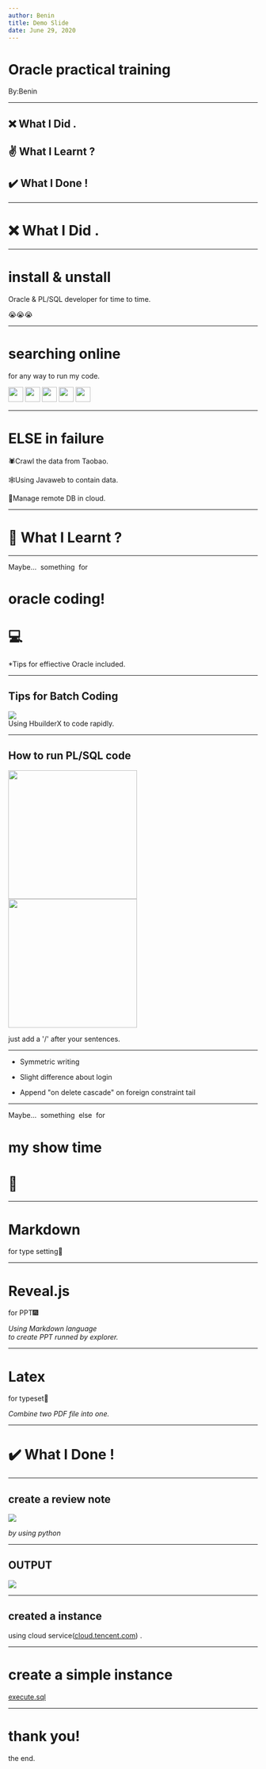```yaml
---
author: Benin
title: Demo Slide
date: June 29, 2020
---
```


# Oracle practical training

By:Benin

---

## ❌ What I Did .

## ✌️ What I Learnt ?

## ✔️ What I Done !

---

# ❌ What I Did .

---

# install & unstall

Oracle & PL/SQL developer for time to time.

😭😭😭

---

# searching online

for any way to run my code.

<img src="img/bing.png" height="30px;" style="border: 0;" />
<img src="img/sougou.png" height="30px;" style="border: 0;" />
<img src="img/360.png" height="30px;" style="border: 0;" />
<img src="img/google.png" height="30px;" style="border: 0;" />
<img src="img/baidu.png " height="30px;" style="border: 0;" />

---

# ELSE in failure
<p>🕷️Crawl the data from Taobao.</p>
<p>🕸️Using Javaweb to contain data.</p>
<p>🤞Manage remote DB in cloud.</p>

---

# 📘 What I Learnt ?

---

<p>
    <font class="fragment">Maybe...&nbsp;</font>
    <font class="fragment">something&nbsp;</font>
    <font class="fragment">for</font>
</p>
<div class="fragment">
    <h1>oracle coding!
    <h1>💻
</div>
<p class="fragment ">*Tips for effiective Oracle included.</p>

---

## Tips for Batch Coding</h2>

<img src="img/quickcode.gif " alt=" "> <br> Using HbuilderX to code rapidly.

---

## How to run PL/SQL code

<img src="img/before.png" height="260px;" style="border: 0;" />
<img src="img/after.png " height="260px;" style="border: 0;" />

just add a '/' after your sentences.

---

- Symmetric writing

- Slight difference about login

- Append "on delete cascade" on foreign constraint tail

---

<p>
    <font class="fragment">Maybe...&nbsp;</font>
    <font class="fragment">something&nbsp;</font>
    <font class="fragment">else&nbsp;</font>
    <font class="fragment">for</font>
</p>
<div class="fragment">
    <h1>my show time
    <h1>🎉
</div>

---

# Markdown

for type setting📑

---

# Reveal.js

for PPT🎆

*Using Markdown language <br>to create PPT runned by explorer.*

---

# Latex

for typeset📄

*Combine two PDF file into one.*

---

# ✔️ What I Done !
    
---

## create a review note

<img src="img/pythoncode.png " alt=" ">

*by using python*

---

## OUTPUT

<img src="img/pythonoutput.png " alt=" ">

---

## created a instance

using cloud service(<a href="https://console.cloud.tencent.com/cvm/instance/index?action=TerminateInstances&rid=33 ">cloud.tencent.com</a>) .

---

# create a simple instance

<a href="../execute.sql">execute.sql</a>

---

# thank you!

the end.